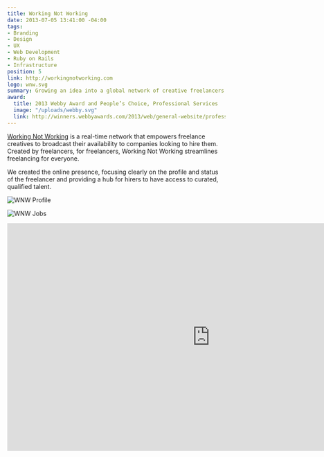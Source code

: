 ```yaml
---
title: Working Not Working
date: 2013-07-05 13:41:00 -04:00
tags:
- Branding
- Design
- UX
- Web Development
- Ruby on Rails
- Infrastructure
position: 5
link: http://workingnotworking.com
logo: wnw.svg
summary: Growing an idea into a global network of creative freelancers.
award:
  title: 2013 Webby Award and People’s Choice, Professional Services
  image: "/uploads/webby.svg"
  link: http://winners.webbyawards.com/2013/web/general-website/professional-services/working-not-working
---
```


[Working Not Working](http://workingnotworking.com) is a real-time network that empowers freelance creatives to broadcast their availability to companies looking to hire them. Created by freelancers, for freelancers, Working Not Working streamlines freelancing for everyone.

We created the online presence, focusing clearly on the profile and status of the freelancer and providing a hub for hirers to have access to curated, qualified talent.


![WNW Profile](/uploads/wnw-profile.jpg)

![WNW Jobs](/uploads/wnw-jobs.png)

<iframe frameborder="0" height="526" width="936" src="http://player.vimeo.com/video/42432306"></iframe>